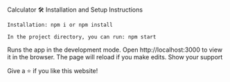  Calculator
🛠 Installation and Setup Instructions

    Installation: npm i or npm install

    In the project directory, you can run: npm start

Runs the app in the development mode.
Open http://localhost:3000 to view it in the browser. The page will reload if you make edits.
Show your support

Give a ⭐ if you like this website!
